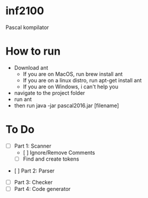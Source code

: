 # inf2100
Pascal kompilator

# How to run
  - Download ant
    - If you are on MacOS, run brew install ant
    - If you are on a linux distro, run apt-get install ant
    - If you are on Windows, i can't help you
  - navigate to the project folder
  - run ant
  - then run java -jar pascal2016.jar [filename]

# To Do
  - [ ] Part 1: Scanner
    - [ ] Ignore/Remove Comments
    - [ ] Find and create tokens
  - [ ] Part 2: Parser
  - [ ] Part 3: Checker
  - [ ] Part 4: Code generator
